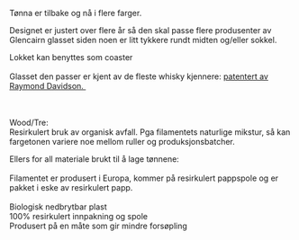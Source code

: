 <!-- Edit this file to change the product description -->

<p>Tønna er tilbake og nå i flere farger. </p>
<p>Designet er justert over flere år så den skal passe flere produsenter av Glencairn glasset siden noen er litt tykkere rundt midten og/eller sokkel.</p>
<p>Lokket kan benyttes som coaster<br><br>Glasset den passer er kjent av de fleste whisky kjennere: <a title="US Patent 459156S1" href="https://patents.google.com/patent/USD459156S1/en" target="_blank" rel="noopener noreferrer">patentert av Raymond Davidson. <br><br><br></a></p>
<p>Wood/Tre: <br>Resirkulert bruk av organisk avfall. Pga filamentets naturlige mikstur, så kan fargetonen variere noe mellom ruller og produksjonsbatcher.</p>
<p>Ellers for all materiale brukt til å lage tønnene:<br><br>Filamentet er produsert i Europa, kommer på resirkulert pappspole og er pakket i eske av resirkulert papp.<br data-mce-fragment="1"><br data-mce-fragment="1">Biologisk nedbrytbar plast<br data-mce-fragment="1">100% resirkulert innpakning og spole<br data-mce-fragment="1">Produsert på en måte som gir mindre forsøpling</p>